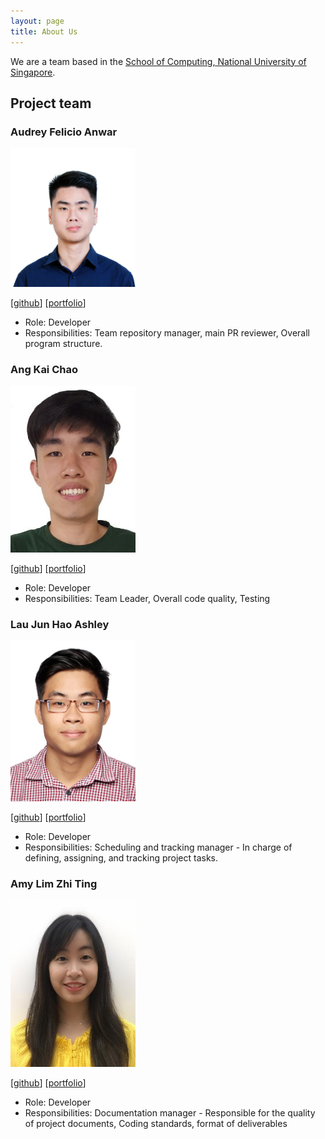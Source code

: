 ```yaml
---
layout: page
title: About Us
---
```


We are a team based in the [School of Computing, National University of Singapore](http://www.comp.nus.edu.sg).

## Project team

### Audrey Felicio Anwar

<img src="images/audreyfelicio.png" width="200px">

[[github](https://github.com/AudreyFelicio)]
[[portfolio](team/audrey.md)]

* Role: Developer
* Responsibilities: Team repository manager, main PR reviewer, Overall program structure.

### Ang Kai Chao

<img src="images/kc-98.png" width="200px">

[[github](https://github.com/kc-98)]
[[portfolio](team/kaichao.md)]

* Role: Developer
* Responsibilities: Team Leader, Overall code quality, Testing

### Lau Jun Hao Ashley

<img src="images/ashley-lau.png" width="200px">

[[github](https://github.com/ashley-lau)]
[[portfolio](team/ashley.md)]

* Role: Developer
* Responsibilities: Scheduling and tracking manager - In charge of defining, assigning, and tracking project tasks.

### Amy Lim Zhi Ting

<img src="images/amylzting.png" width="200px">

[[github](https://github.com/amylzting)]
[[portfolio](team/amy.md)]

* Role: Developer
* Responsibilities: Documentation manager - Responsible for the quality of
project documents, Coding standards, format of deliverables
